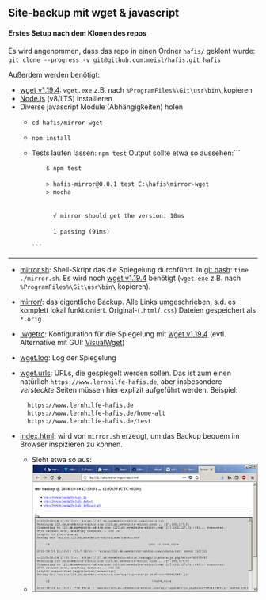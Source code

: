 ## Site-backup mit wget & javascript ##

#### Erstes Setup nach dem Klonen des repos ####

Es wird angenommen, dass das repo in einen Ordner `hafis/` geklont wurde:
`git clone --progress -v git@github.com:meisl/hafis.git hafis`

Außerdem werden benötigt:

* [wget v1.19.4](https://eternallybored.org/misc/wget): `wget.exe` z.B. nach `%ProgramFiles%\Git\usr\bin\` kopieren
* [Node.js](https://nodejs.org) (v8/LTS) installieren
* Diverse javascript Module (Abhängigkeiten) holen
  - `cd hafis/mirror-wget`
  - `npm install`
  - Tests laufen lassen: `npm test`
    Output sollte etwa so aussehen:```

			$ npm test
			
			> hafis-mirror@0.0.1 test E:\hafis\mirror-wget
			> mocha

			
			  √ mirror should get the version: 10ms
			
			  1 passing (91ms)

		```

---  

* [mirror.sh](mirror.sh): Shell-Skript das die Spiegelung durchführt. In [git bash](https://gitforwindows.org/index.html): `time ./mirror.sh`. Es wird noch [wget v1.19.4](https://eternallybored.org/misc/wget) benötigt (`wget.exe` z.B. nach `%ProgramFiles%\Git\usr\bin\` kopieren).
* [mirror/](mirror/): das eigentliche Backup. Alle Links umgeschrieben, s.d. es komplett lokal funktioniert. Original-(`.html`/`.css`) Dateien gespeichert als `*.orig`
* [.wgetrc](.wgetrc): Konfiguration für die Spiegelung mit [wget v1.19.4](https://eternallybored.org/misc/wget) (evtl. Alternative mit GUI: [VisualWget](https://sites.google.com/site/visualwget))
* [wget.log](wget.log): Log der Spiegelung
* [wget.urls](wget.urls): URLs, die gespiegelt werden sollen. Das ist zum einen natürlich `https://www.lernhilfe-hafis.de`, aber insbesondere *versteckte* Seiten müssen hier explizit aufgeführt werden. Beispiel:
	
		https://www.lernhilfe-hafis.de
		https://www.lernhilfe-hafis.de/home-alt
		https://www.lernhilfe-hafis.de/test
	
 * [index.html](index.html): wird von `mirror.sh` erzeugt, um das Backup bequem im Browser inspizieren zu können.
   - Sieht etwa so aus:
   - ![screenshot-mirror-index.png](/i/screenshot-mirror-index.png)
